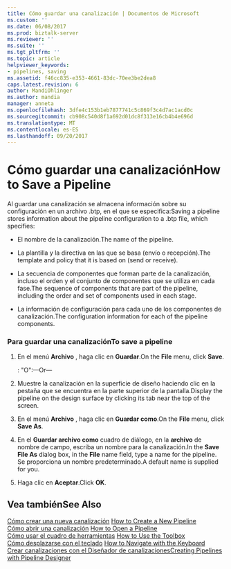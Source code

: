 ```yaml
---
title: Cómo guardar una canalización | Documentos de Microsoft
ms.custom: ''
ms.date: 06/08/2017
ms.prod: biztalk-server
ms.reviewer: ''
ms.suite: ''
ms.tgt_pltfrm: ''
ms.topic: article
helpviewer_keywords:
- pipelines, saving
ms.assetid: f46cc835-e353-4661-83dc-70ee3be2dea8
caps.latest.revision: 6
author: MandiOhlinger
ms.author: mandia
manager: anneta
ms.openlocfilehash: 3dfe4c153b1eb7877741c5c869f3c4d7ac1acd0c
ms.sourcegitcommit: cb908c540d8f1a692d01dc8f313e16cb4b4e696d
ms.translationtype: MT
ms.contentlocale: es-ES
ms.lasthandoff: 09/20/2017
---
```

# <a name="how-to-save-a-pipeline"></a><span data-ttu-id="4d97b-102">Cómo guardar una canalización</span><span class="sxs-lookup"><span data-stu-id="4d97b-102">How to Save a Pipeline</span></span>
<span data-ttu-id="4d97b-103">Al guardar una canalización se almacena información sobre su configuración en un archivo .btp, en el que se especifica:</span><span class="sxs-lookup"><span data-stu-id="4d97b-103">Saving a pipeline stores information about the pipeline configuration to a .btp file, which specifies:</span></span>  
  
-   <span data-ttu-id="4d97b-104">El nombre de la canalización.</span><span class="sxs-lookup"><span data-stu-id="4d97b-104">The name of the pipeline.</span></span>  
  
-   <span data-ttu-id="4d97b-105">La plantilla y la directiva en las que se basa (envío o recepción).</span><span class="sxs-lookup"><span data-stu-id="4d97b-105">The template and policy that it is based on (send or receive).</span></span>  
  
-   <span data-ttu-id="4d97b-106">La secuencia de componentes que forman parte de la canalización, incluso el orden y el conjunto de componentes que se utiliza en cada fase.</span><span class="sxs-lookup"><span data-stu-id="4d97b-106">The sequence of components that are part of the pipeline, including the order and set of components used in each stage.</span></span>  
  
-   <span data-ttu-id="4d97b-107">La información de configuración para cada uno de los componentes de canalización.</span><span class="sxs-lookup"><span data-stu-id="4d97b-107">The configuration information for each of the pipeline components.</span></span>  
  
### <a name="to-save-a-pipeline"></a><span data-ttu-id="4d97b-108">Para guardar una canalización</span><span class="sxs-lookup"><span data-stu-id="4d97b-108">To save a pipeline</span></span>  
  
1.  <span data-ttu-id="4d97b-109">En el menú **Archivo** , haga clic en **Guardar**.</span><span class="sxs-lookup"><span data-stu-id="4d97b-109">On the **File** menu, click **Save**.</span></span>  
  
     <span data-ttu-id="4d97b-110">: "O":</span><span class="sxs-lookup"><span data-stu-id="4d97b-110">—Or—</span></span>  
  
2.  <span data-ttu-id="4d97b-111">Muestre la canalización en la superficie de diseño haciendo clic en la pestaña que se encuentra en la parte superior de la pantalla.</span><span class="sxs-lookup"><span data-stu-id="4d97b-111">Display the pipeline on the design surface by clicking its tab near the top of the screen.</span></span>  
  
3.  <span data-ttu-id="4d97b-112">En el menú **Archivo** , haga clic en **Guardar como**.</span><span class="sxs-lookup"><span data-stu-id="4d97b-112">On the **File** menu, click **Save As**.</span></span>  
  
4.  <span data-ttu-id="4d97b-113">En el **Guardar archivo como** cuadro de diálogo, en la **archivo** de nombre de campo, escriba un nombre para la canalización.</span><span class="sxs-lookup"><span data-stu-id="4d97b-113">In the **Save File As** dialog box, in the **File** name field, type a name for the pipeline.</span></span> <span data-ttu-id="4d97b-114">Se proporciona un nombre predeterminado.</span><span class="sxs-lookup"><span data-stu-id="4d97b-114">A default name is supplied for you.</span></span>  
  
5.  <span data-ttu-id="4d97b-115">Haga clic en **Aceptar**.</span><span class="sxs-lookup"><span data-stu-id="4d97b-115">Click **OK**.</span></span>  
  
## <a name="see-also"></a><span data-ttu-id="4d97b-116">Vea también</span><span class="sxs-lookup"><span data-stu-id="4d97b-116">See Also</span></span>  
 <span data-ttu-id="4d97b-117">[Cómo crear una nueva canalización](../core/how-to-create-a-new-pipeline.md) </span><span class="sxs-lookup"><span data-stu-id="4d97b-117">[How to Create a New Pipeline](../core/how-to-create-a-new-pipeline.md) </span></span>  
 <span data-ttu-id="4d97b-118">[Cómo abrir una canalización](../core/how-to-open-a-pipeline.md) </span><span class="sxs-lookup"><span data-stu-id="4d97b-118">[How to Open a Pipeline](../core/how-to-open-a-pipeline.md) </span></span>  
 <span data-ttu-id="4d97b-119">[Cómo usar el cuadro de herramientas](../core/how-to-use-the-toolbox.md) </span><span class="sxs-lookup"><span data-stu-id="4d97b-119">[How to Use the Toolbox](../core/how-to-use-the-toolbox.md) </span></span>  
 <span data-ttu-id="4d97b-120">[Cómo desplazarse con el teclado](../core/how-to-navigate-with-the-keyboard.md) </span><span class="sxs-lookup"><span data-stu-id="4d97b-120">[How to Navigate with the Keyboard](../core/how-to-navigate-with-the-keyboard.md) </span></span>  
 [<span data-ttu-id="4d97b-121">Crear canalizaciones con el Diseñador de canalizaciones</span><span class="sxs-lookup"><span data-stu-id="4d97b-121">Creating Pipelines with Pipeline Designer</span></span>](../core/creating-pipelines-with-pipeline-designer.md)